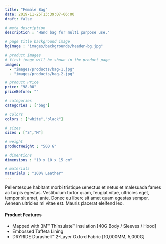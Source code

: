 ```yaml
---
title: "Female Bag"
date: 2019-11-25T13:39:07+06:00
draft: false

# meta description
description : "Hand bag for multi purpose use."

# page title background image
bgImage : "images/backgrounds/header-bg.jpg"

# product Images
# first image will be shown in the product page
images:
  - "images/products/bag-1.jpg"
  - "images/products/bag-2.jpg"

# product Price
price: "98.00"
priceBefore: ""

# categories
categories : ["bag"]

# colors 
colors : ["white","black"]

# sizes
sizes : ["S","M"]

# weight
productWeight : "500 G"

# dimentions
dimensions : "10 x 10 x 15 cm"

# materials
materials : "100% Leather"
---
```


Pellentesque habitant morbi tristique senectus et netus et malesuada fames ac turpis egestas. Vestibulum tortor quam, feugiat vitae, ultricies eget, tempor sit amet, ante. Donec eu libero sit amet quam egestas semper. Aenean ultricies mi vitae est. Mauris placerat eleifend leo.

#### Product Features

* Mapped with 3M™ Thinsulate™ Insulation [40G Body / Sleeves / Hood]
* Embossed Taffeta Lining
* DRYRIDE Durashell™ 2-Layer Oxford Fabric [10,000MM, 5,000G]